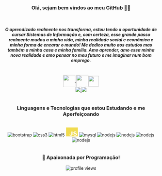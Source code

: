 
<div align="center">

### Olá, sejam bem vindos ao meu GitHub 🤗👋
<br>

##### O aprendizado realmente nos transforma, estou tendo a oportunidade de cursar Sistemas de Informação e, com certeza, esse grande passo realmente mudou a minha vida, minha realidade social e econômica e minha forma de encarar o mundo! Me dedico muito aos estudos mas também a minha casa e minha família. Amo aprender, amo essa minha nova realidade e amo pensar no meu futuro e me imaginar num bom emprego.
<br>

<a href="https://api.whatsapp.com/send/?phone=5511990071118" target="_blank">
  <img align="center" src="https://img.icons8.com/color/48/000000/whatsapp--v6.png" alt="" height="40" width="40"/>
</a>
<a href="https://www.linkedin.com/in/aline-andrade-de-almeida-25a78224/" target="_blank">
  <img align="center" src="https://img.icons8.com/color/48/000000/linkedin.png" alt="" height="40" width="40" /></a><a href="https://x5fqvcdvjxzzszwgczoiig-on.drv.tw/portfolio/templates/" target="_blank"><img align="center" src="https://img.icons8.com/external-kmg-design-flat-kmg-design/32/000000/external-profile-ui-essential-kmg-design-flat-kmg-design.png" alt="" height="35" width="35" /></a>


<div alígn="center">
  <a href="https://github.com/AlineAlmeida85">
    <img height="150em" src="https://github-readme-stats.vercel.app/api?username=AlineAlmeida85&count_private=true&include_all_commits=true&show_icons=true&theme=dracula&hide_border=false&show_owner=true"/>
    <img height="150em" src="https://github-readme-stats.vercel.app/api/top-langs/?username=AlineAlmeida85&theme=dracula&hide_border=false&&layout=compact"/>
  </a>
</div>
<br>

### Linguagens e Tecnologias que estou Estudando e me Aperfeiçoando
<div alígn="center" valign="top"><br>  
<img alígn="center" alt="bootstrap" height="30" width="40" src="https://cdn.jsdelivr.net/gh/devicons/devicon/icons/bootstrap/bootstrap-plain-wordmark.svg" />
<img img alígn="center" alt="css3" height="30" width="40" src="https://cdn.jsdelivr.net/gh/devicons/devicon/icons/css3/css3-original-wordmark.svg" />
<img img alígn="center" alt="html5" height="30" width="40" src="https://cdn.jsdelivr.net/gh/devicons/devicon/icons/html5/html5-original-wordmark.svg" />
<img alígn="center" alt="Js" height="30" width="40" src="https://raw.githubusercontent.com/devicons/devicon/master/icons/javascript/javascript-plain.svg">
<img alígn="center" alt="mysql" height="30" width="40" src="https://cdn.jsdelivr.net/gh/devicons/devicon/icons/mysql/mysql-original.svg" />
<img alígn="center" alt="nodejs" height="30" width="40" src="https://cdn.jsdelivr.net/gh/devicons/devicon/icons/nodejs/nodejs-original-wordmark.svg" />
<img alígn="center" alt="nodejs" height="30" width="40" src="https://cdn.jsdelivr.net/gh/devicons/devicon/icons/photoshop/photoshop-line.svg" />
<img alígn="center" alt="nodejs" height="30" width="40" src="https://cdn.jsdelivr.net/gh/devicons/devicon/icons/postgresql/postgresql-original-wordmark.svg" />
<img alígn="center" alt="nodejs" height="30" width="40" src="https://cdn.jsdelivr.net/gh/devicons/devicon/icons/wordpress/wordpress-original.svg" />
</div>

<br>

### 🥰 Apaixonada por Programação!

<div align="center">
  <img src="https://gpvc.arturio.dev/AlineAlmeida85" alt="profile views">
</div>
</div>

